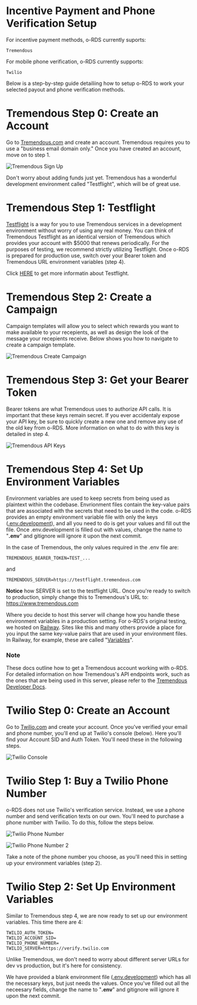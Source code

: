# Incentive Payment and Phone Verification Setup

For incentive payment methods, o-RDS currently suports:

    Tremendous

For mobile phone verification, o-RDS currently supports:

    Twilio

Below is a step-by-step guide detailiing how to setup o-RDS to work your selected payout and phone verification methods. 

# Tremendous Step 0: Create an Account

Go to [Tremendous.com](https://www.tremendous.com/) and create an account. Tremendous requires you to use a "business email domain only." Once you have created an account, move on to step 1. 

![Tremendous Sign Up](../photos/Tremendous_signup.jpg "Tremendous home page")

Don't worry about adding funds just yet. Tremendous has a wonderful development environment called "Testflight", which will be of great use. 

# Tremendous Step 1: Testflight

[Testflight](https://testflight.tremendous.com/) is a way for you to use Tremendous services in a development environment without worry of using any real money. You can think of Tremendous Testflight as an identical version of Tremendous which provides your account with $5000 that renews periodically. For the purposes of testing, we recommend strictly utilizing Testflight. Once o-RDS is prepared for production use, switch over your Bearer token and Tremendous URL environment variables (step 4). 

Click [HERE](https://developers.tremendous.com/docs/sandbox-environment) to get more informatin about Testflight. 

# Tremendous Step 2: Create a Campaign

Campaign templates will allow you to select which rewards you want to make available to your recepients, as well as design the look of the message your recepients receive. Below shows you how to navigate to create a campaign template. 

![Tremendous Create Campaign](../photos/Tremendous_Create_Campaign.jpg "Tremendous Create Campaign")

# Tremendous Step 3: Get your Bearer Token

Bearer tokens are what Tremendous uses to authorize API calls. It is important that these keys remain secret. If you ever accidentaly expose your API key, be sure to quickly create a new one and remove any use of the old key from o-RDS. More information on what to do with this key is detailed in step 4. 

![Tremendous API Keys](../photos/Tremendous_API_Keys.jpg "Tremendous API Keys")

# Tremendous Step 4: Set Up Environment Variables

Environment variables are used to keep secrets from being used as plaintext within the codebase. Envrionment files contain the key-value pairs that are associated with the secrets that need to be used in the code. o-RDS provides an empty environment variable file with only the keys ([.env.development](../.env.development)), and all you need to do is get your values and fill out the file. Once .env.development is filled out with values, change the name to "**.env**" and gitignore will ignore it upon the next commit. 

In the case of Tremendous, the only values required in the .env file are: 

    TREMENDOUS_BEARER_TOKEN=TEST_...

and 

    TREMENDOUS_SERVER=https://testflight.tremendous.com

**Notice** how SERVER is set to the testflight URL. Once you're ready to switch to production, simply change this to Tremendous's URL to: https://www.tremendous.com

Where you decide to host this server will change how you handle these environment variables in a production setting. For o-RDS's original testing, we hosted on [Railway](https://railway.app/). Sites like this and many others provide a place for you input the same key-value pairs that are used in your environment files. In Railway, for example, these are called "[Variables](https://docs.railway.app/develop/variables)". 

### Note
These docs outline how to get a Tremendous account working with o-RDS. For detailed information on how Tremendous's API endpoints work, such as the ones that are being used in this server, please refer to the [Tremendous Developer Docs](https://developers.tremendous.com/docs/introduction).

# Twilio Step 0: Create an Account

Go to [Twilio.com](https://www.twilio.com/?g=%2F) and create your account. Once you've verified your email and phone number, you'll end up at Twilio's console (below). Here you'll find your Account SID and Auth Token. You'll need these in the following steps. 

![Twilio Console](../photos/Twilio_Console.jpg "Twilio Console")

# Twilio Step 1: Buy a Twilio Phone Number

o-RDS does not use Twilio's verification service. Instead, we use a phone number and send verification texts on our own. You'll need to purchase a phone number with Twilio. To do this, follow the steps below. 

![Twilio Phone Number](../photos/Twilio_Phone_Number.jpg "Twilio Phone Number")

![Twilio Phone Number 2](../photos/Twilio_Phone_Number_2.jpg "Twilio Phone Number 2")

Take a note of the phone number you choose, as you'll need this in setting up your environment variables (step 2).

# Twilio Step 2: Set Up Environment Variables 

Similar to Tremendous step 4, we are now ready to set up our environment variables. This time there are 4:

    TWILIO_AUTH_TOKEN=
    TWILIO_ACCOUNT_SID=
    TWILIO_PHONE_NUMBER=
    TWILIO_SERVER=https://verify.twilio.com

Unlike Tremendous, we don't need to worry about different server URLs for dev vs production, but it's here for consistency. 

We have provided a blank environment file ([.env.development](../.env.development)) which has all the necessary keys, but just needs the values. Once you've filled out all the neceesary fields, change the name to "**.env**" and gitignore will ignore it upon the next commit. 